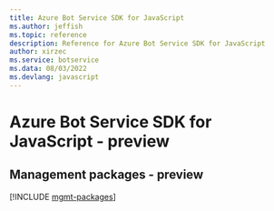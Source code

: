 ```yaml
---
title: Azure Bot Service SDK for JavaScript
ms.author: jeffish
ms.topic: reference
description: Reference for Azure Bot Service SDK for JavaScript
author: xirzec
ms.service: botservice
ms.data: 08/03/2022
ms.devlang: javascript
---
```

# Azure Bot Service SDK for JavaScript - preview

## Management packages - preview
[!INCLUDE [mgmt-packages](bot-service-mgmt-index.md)]